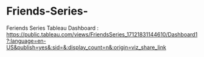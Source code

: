 # Friends-Series-
Feriends Series Tableau Dashboard : https://public.tableau.com/views/FriendsSeries_17121831144610/Dashboard1?:language=en-US&publish=yes&:sid=&:display_count=n&:origin=viz_share_link
